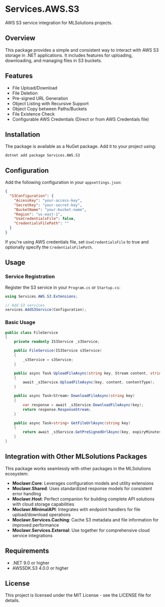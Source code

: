 # Services.AWS.S3

AWS S3 service integration for MLSolutions projects.

## Overview

This package provides a simple and consistent way to interact with AWS S3 storage in .NET applications. It includes features for uploading, downloading, and managing files in S3 buckets.

## Features

- File Upload/Download
- File Deletion
- Pre-signed URL Generation
- Object Listing with Recursive Support
- Object Copy between Paths/Buckets
- File Existence Check
- Configurable AWS Credentials (Direct or from AWS Credentials file)

## Installation

The package is available as a NuGet package. Add it to your project using:

```shell
dotnet add package Services.AWS.S3
```

## Configuration

Add the following configuration in your `appsettings.json`:

```json
{
  "S3Configuration": {
    "AccessKey": "your-access-key",
    "SecretKey": "your-secret-key",
    "BucketName": "your-bucket-name",
    "Region": "us-east-1",
    "UseCredentialsFile": false,
    "CredentialsFilePath": ""
  }
}
```

If you're using AWS credentials file, set `UseCredentialsFile` to true and optionally specify the `CredentialsFilePath`.

## Usage

### Service Registration

Register the S3 service in your `Program.cs` or `Startup.cs`:

```csharp
using Services.AWS.S3.Extensions;

// Add S3 services
services.AddS3Service(Configuration);
```

### Basic Usage

```csharp
public class FileService
{
    private readonly IS3Service _s3Service;

    public FileService(IS3Service s3Service)
    {
        _s3Service = s3Service;
    }

    public async Task UploadFileAsync(string key, Stream content, string contentType)
    {
        await _s3Service.UploadFileAsync(key, content, contentType);
    }

    public async Task<Stream> DownloadFileAsync(string key)
    {
        var response = await _s3Service.DownloadFileAsync(key);
        return response.ResponseStream;
    }

    public async Task<string> GetFileUrlAsync(string key)
    {
        return await _s3Service.GetPreSignedUrlAsync(key, expiryMinutes: 60);
    }
}
```

## Integration with Other MLSolutions Packages

This package works seamlessly with other packages in the MLSolutions ecosystem:

- **Moclawr.Core**: Leverages configuration models and utility extensions
- **Moclawr.Shared**: Uses standardized response models for consistent error handling
- **Moclawr.Host**: Perfect companion for building complete API solutions with cloud storage capabilities
- **Moclawr.MinimalAPI**: Integrates with endpoint handlers for file upload/download operations
- **Moclawr.Services.Caching**: Cache S3 metadata and file information for improved performance
- **Moclawr.Services.External**: Use together for comprehensive cloud service integrations

## Requirements

- .NET 9.0 or higher
- AWSSDK.S3 4.0.0 or higher

## License

This project is licensed under the MIT License - see the LICENSE file for details.
